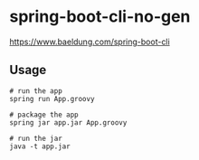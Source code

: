 
# spring-boot-cli-no-gen

https://www.baeldung.com/spring-boot-cli

## Usage

```
# run the app
spring run App.groovy

# package the app
spring jar app.jar App.groovy

# run the jar
java -t app.jar
```